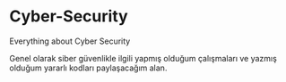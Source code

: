 # Cyber-Security
Everything about Cyber Security


Genel olarak siber güvenlikle ilgili yapmış olduğum çalışmaları ve yazmış olduğum yararlı kodları paylaşacağım alan.
